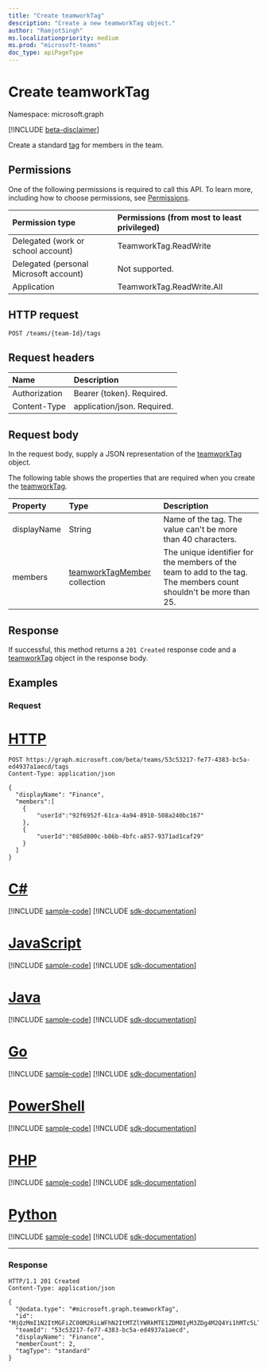 ```yaml
---
title: "Create teamworkTag"
description: "Create a new teamworkTag object."
author: "RamjotSingh"
ms.localizationpriority: medium
ms.prod: "microsoft-teams"
doc_type: apiPageType
---
```


# Create teamworkTag
Namespace: microsoft.graph

[!INCLUDE [beta-disclaimer](../../includes/beta-disclaimer.md)]

Create a standard [tag](../resources/teamworktag.md) for members in the team. 

## Permissions
One of the following permissions is required to call this API. To learn more, including how to choose permissions, see [Permissions](/graph/permissions-reference).

|Permission type|Permissions (from most to least privileged)|
|:---|:---|
|Delegated (work or school account)|TeamworkTag.ReadWrite|
|Delegated (personal Microsoft account)|Not supported.|
|Application|TeamworkTag.ReadWrite.All|

## HTTP request

<!-- {
  "blockType": "ignored"
}
-->
``` http
POST /teams/{team-Id}/tags
```

## Request headers
|Name|Description|
|:---|:---|
|Authorization|Bearer {token}. Required.|
|Content-Type|application/json. Required.|

## Request body
In the request body, supply a JSON representation of the [teamworkTag](../resources/teamworktag.md) object.

The following table shows the properties that are required when you create the [teamworkTag](../resources/teamworktag.md).

|Property|Type|Description|
|:---|:---|:---|
|displayName|String|Name of the tag. The value can't be more than 40 characters.|
|members| [teamworkTagMember](../resources/teamworktagmember.md) collection | The unique identifier for the members of the team to add to the tag. The members count shouldn't be more than 25.|



## Response

If successful, this method returns a `201 Created` response code and a [teamworkTag](../resources/teamworktag.md) object in the response body.

## Examples

### Request


# [HTTP](#tab/http)
<!-- {
  "blockType": "request",
  "name": "create_teamworktag_from"
}
-->
``` http
POST https://graph.microsoft.com/beta/teams/53c53217-fe77-4383-bc5a-ed4937a1aecd/tags
Content-Type: application/json

{
  "displayName": "Finance",
  "members":[
	{
		"userId":"92f6952f-61ca-4a94-8910-508a240bc167"
	},
	{
		"userId":"085d800c-b86b-4bfc-a857-9371ad1caf29"
	}
  ]
}
```

# [C#](#tab/csharp)
[!INCLUDE [sample-code](../includes/snippets/csharp/create-teamworktag-from-csharp-snippets.md)]
[!INCLUDE [sdk-documentation](../includes/snippets/snippets-sdk-documentation-link.md)]

# [JavaScript](#tab/javascript)
[!INCLUDE [sample-code](../includes/snippets/javascript/create-teamworktag-from-javascript-snippets.md)]
[!INCLUDE [sdk-documentation](../includes/snippets/snippets-sdk-documentation-link.md)]

# [Java](#tab/java)
[!INCLUDE [sample-code](../includes/snippets/java/create-teamworktag-from-java-snippets.md)]
[!INCLUDE [sdk-documentation](../includes/snippets/snippets-sdk-documentation-link.md)]

# [Go](#tab/go)
[!INCLUDE [sample-code](../includes/snippets/go/create-teamworktag-from-go-snippets.md)]
[!INCLUDE [sdk-documentation](../includes/snippets/snippets-sdk-documentation-link.md)]

# [PowerShell](#tab/powershell)
[!INCLUDE [sample-code](../includes/snippets/powershell/create-teamworktag-from-powershell-snippets.md)]
[!INCLUDE [sdk-documentation](../includes/snippets/snippets-sdk-documentation-link.md)]

# [PHP](#tab/php)
[!INCLUDE [sample-code](../includes/snippets/php/create-teamworktag-from-php-snippets.md)]
[!INCLUDE [sdk-documentation](../includes/snippets/snippets-sdk-documentation-link.md)]

# [Python](#tab/python)
[!INCLUDE [sample-code](../includes/snippets/python/create-teamworktag-from-python-snippets.md)]
[!INCLUDE [sdk-documentation](../includes/snippets/snippets-sdk-documentation-link.md)]

---

### Response

<!-- {
  "blockType": "response",
  "truncated": true,
  "@odata.type": "microsoft.graph.teamworkTag"
}
-->
``` http
HTTP/1.1 201 Created
Content-Type: application/json

{
  "@odata.type": "#microsoft.graph.teamworkTag",
  "id": "MjQzMmI1N2ItMGFiZC00M2RiLWFhN2ItMTZlYWRkMTE1ZDM0IyM3ZDg4M2Q4Yi1hMTc5LTRkZDctOTNiMy1hOGQzZGUxYTIxMmUjI3RhY29VSjN2RGk==",
  "teamId": "53c53217-fe77-4383-bc5a-ed4937a1aecd",
  "displayName": "Finance",
  "memberCount": 2,
  "tagType": "standard"
}
```

